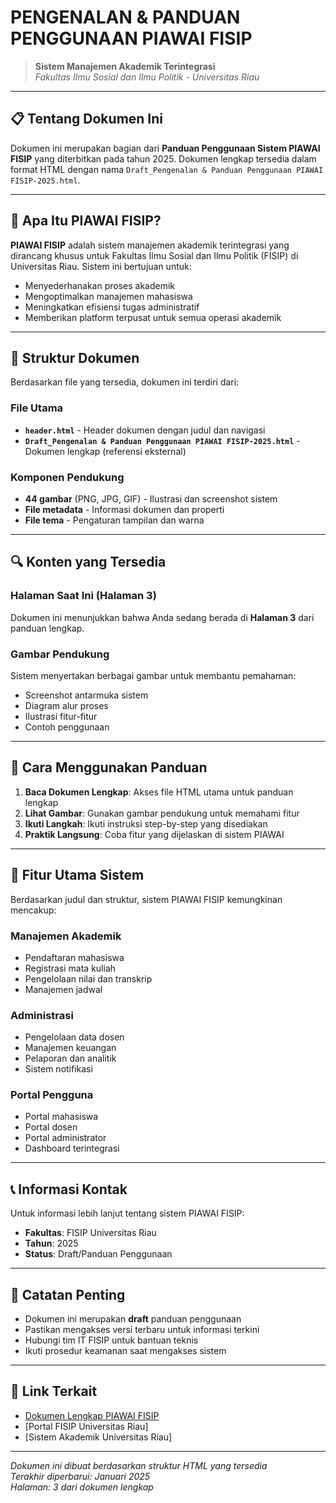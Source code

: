 # PENGENALAN & PANDUAN PENGGUNAAN PIAWAI FISIP

> **Sistem Manajemen Akademik Terintegrasi**  
> *Fakultas Ilmu Sosial dan Ilmu Politik - Universitas Riau*

---

## 📋 Tentang Dokumen Ini

Dokumen ini merupakan bagian dari **Panduan Penggunaan Sistem PIAWAI FISIP** yang diterbitkan pada tahun 2025. Dokumen lengkap tersedia dalam format HTML dengan nama `Draft_Pengenalan & Panduan Penggunaan PIAWAI FISIP-2025.html`.

---

## 🎯 Apa Itu PIAWAI FISIP?

**PIAWAI FISIP** adalah sistem manajemen akademik terintegrasi yang dirancang khusus untuk Fakultas Ilmu Sosial dan Ilmu Politik (FISIP) di Universitas Riau. Sistem ini bertujuan untuk:

- Menyederhanakan proses akademik
- Mengoptimalkan manajemen mahasiswa
- Meningkatkan efisiensi tugas administratif
- Memberikan platform terpusat untuk semua operasi akademik

---

## 📁 Struktur Dokumen

Berdasarkan file yang tersedia, dokumen ini terdiri dari:

### File Utama
- **`header.html`** - Header dokumen dengan judul dan navigasi
- **`Draft_Pengenalan & Panduan Penggunaan PIAWAI FISIP-2025.html`** - Dokumen lengkap (referensi eksternal)

### Komponen Pendukung
- **44 gambar** (PNG, JPG, GIF) - Ilustrasi dan screenshot sistem
- **File metadata** - Informasi dokumen dan properti
- **File tema** - Pengaturan tampilan dan warna

---

## 🔍 Konten yang Tersedia

### Halaman Saat Ini (Halaman 3)
Dokumen ini menunjukkan bahwa Anda sedang berada di **Halaman 3** dari panduan lengkap.

### Gambar Pendukung
Sistem menyertakan berbagai gambar untuk membantu pemahaman:
- Screenshot antarmuka sistem
- Diagram alur proses
- Ilustrasi fitur-fitur
- Contoh penggunaan

---

## 📖 Cara Menggunakan Panduan

1. **Baca Dokumen Lengkap**: Akses file HTML utama untuk panduan lengkap
2. **Lihat Gambar**: Gunakan gambar pendukung untuk memahami fitur
3. **Ikuti Langkah**: Ikuti instruksi step-by-step yang disediakan
4. **Praktik Langsung**: Coba fitur yang dijelaskan di sistem PIAWAI

---

## 🚀 Fitur Utama Sistem

Berdasarkan judul dan struktur, sistem PIAWAI FISIP kemungkinan mencakup:

### Manajemen Akademik
- Pendaftaran mahasiswa
- Registrasi mata kuliah
- Pengelolaan nilai dan transkrip
- Manajemen jadwal

### Administrasi
- Pengelolaan data dosen
- Manajemen keuangan
- Pelaporan dan analitik
- Sistem notifikasi

### Portal Pengguna
- Portal mahasiswa
- Portal dosen
- Portal administrator
- Dashboard terintegrasi

---

## 📞 Informasi Kontak

Untuk informasi lebih lanjut tentang sistem PIAWAI FISIP:

- **Fakultas**: FISIP Universitas Riau
- **Tahun**: 2025
- **Status**: Draft/Panduan Penggunaan

---

## 📝 Catatan Penting

- Dokumen ini merupakan **draft** panduan penggunaan
- Pastikan mengakses versi terbaru untuk informasi terkini
- Hubungi tim IT FISIP untuk bantuan teknis
- Ikuti prosedur keamanan saat mengakses sistem

---

## 🔗 Link Terkait

- [Dokumen Lengkap PIAWAI FISIP](../Draft_Pengenalan%20&%20Panduan%20Penggunaan%20PIAWAI%20FISIP-2025.html)
- [Portal FISIP Universitas Riau]
- [Sistem Akademik Universitas Riau]

---

*Dokumen ini dibuat berdasarkan struktur HTML yang tersedia*  
*Terakhir diperbarui: Januari 2025*  
*Halaman: 3 dari dokumen lengkap*

